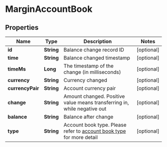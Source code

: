 
# MarginAccountBook

## Properties

Name | Type | Description | Notes
------------ | ------------- | ------------- | -------------
**id** | **String** | Balance change record ID |  [optional]
**time** | **String** | Balance changed timestamp |  [optional]
**timeMs** | **Long** | The timestamp of the change (in milliseconds) |  [optional]
**currency** | **String** | Currency changed |  [optional]
**currencyPair** | **String** | Account currency pair |  [optional]
**change** | **String** | Amount changed. Positive value means transferring in, while negative out |  [optional]
**balance** | **String** | Balance after change |  [optional]
**type** | **String** | Account book type.  Please refer to [account book type](#accountbook-type) for more detail |  [optional]

